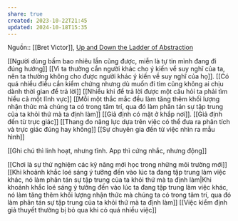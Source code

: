 ```yaml
---
share: true
created: 2023-10-22T21:45
updated: 2024-10-18T15:35
---
```

Nguồn:: [[Bret Victor]], [Up and Down the Ladder of Abstraction](http://worrydream.com/LadderOfAbstraction/)

[[Người dùng bấm bao nhiêu lần cũng được, miễn là tự tin mình đang đi đúng hướng]]
[[Vì ta thường cần người khác cho ý kiến về suy nghĩ của ta, nên ta thường không cho được người khác ý kiến về suy nghĩ của họ]]. [[Có quá nhiều điều cần kiểm chứng nhưng dù muốn đi tìm cũng không ai chịu dành thời gian để trả lời]] 
[[Nhiều khi để trả lời được một câu hỏi ta phải tìm hiểu cả một lĩnh vực]] 
[[Mỗi một thắc mắc đều làm tăng thêm khối lượng nhận thức mà chúng ta có trong tâm trí, qua đó làm phân tán sự tập trung của ta khỏi thứ mà ta định làm]]
[[Giả định có mặt ở khắp nơi]]. [[Giả định đến từ trực giác]]
[[Thang đo năng lực dựa trên việc có thể đưa ra phân tích và trực giác đúng hay không]]
[[Sự chuyên gia đến từ việc nhìn ra mẫu hình]]

[[Ghi chú thì linh hoạt, nhưng tĩnh. App thì cứng nhắc, nhưng động]]

[[Chơi là sự thử nghiệm các kỹ năng mới học trong những môi trường mới]]
[[Khi khoảnh khắc loé sáng ý tưởng đến vào lúc ta đang tập trung làm việc khác, nó làm phân tán sự tập trung của ta khỏi thứ mà ta định làm|Khi khoảnh khắc loé sáng ý tưởng đến vào lúc ta đang tập trung làm việc khác, nó làm tăng thêm khối lượng nhận thức mà chúng ta có trong tâm trí, qua đó làm phân tán sự tập trung của ta khỏi thứ mà ta định làm]]
[[Việc kiểm định giả thuyết thường bị bỏ qua khi có quá nhiều việc]]